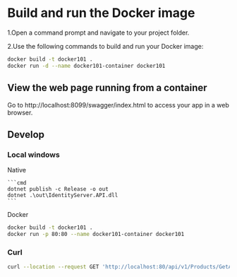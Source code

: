 # Build and run the Docker image

1.Open a command prompt and navigate to your project folder.

2.Use the following commands to build and run your Docker image:

```bash
docker build -t docker101 .
docker run -d --name docker101-container docker101
```

## View the web page running from a container

Go to http://localhost:8099/swagger/index.html to access your app in a web browser.

## Develop

### Local windows

Native

    ```cmd
    dotnet publish -c Release -o out
    dotnet .\out\IdentityServer.API.dll
    ```

Docker

```sh
docker build -t docker101 .
docker run -p 80:80 --name docker101-container docker101
```

### Curl

```sh
curl --location --request GET 'http://localhost:80/api/v1/Products/GetAllx/health'
```
